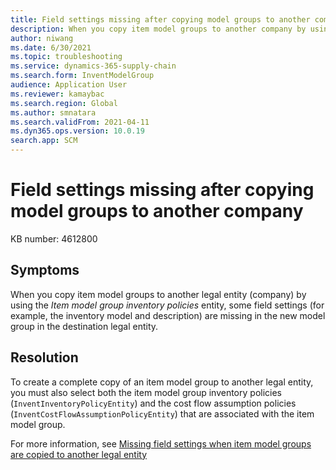 ```yaml
---
title: Field settings missing after copying model groups to another company
description: When you copy item model groups to another company by using the Item model group inventory policies entity, some field settings are missing in the new model group in the destination legal entity.
author: niwang
ms.date: 6/30/2021
ms.topic: troubleshooting
ms.service: dynamics-365-supply-chain
ms.search.form: InventModelGroup
audience: Application User
ms.reviewer: kamaybac
ms.search.region: Global
ms.author: smnatara
ms.search.validFrom: 2021-04-11
ms.dyn365.ops.version: 10.0.19
search.app: SCM
---
```


# Field settings missing after copying model groups to another company

KB number: 4612800

## Symptoms

When you copy item model groups to another legal entity (company) by using the *Item model group inventory policies* entity, some field settings (for example, the inventory model and description) are missing in the new model group in the destination legal entity.

## Resolution

To create a complete copy of an item model group to another legal entity, you must also select both the item model group inventory policies (`InventInventoryPolicyEntity`) and the cost flow assumption policies (`InventCostFlowAssumptionPolicyEntity`) that are associated with the item model group.

For more information, see [Missing field settings when item model groups are copied to another legal entity](/dynamics365/supply-chain/troubleshooting/costing/copying-item-model-groups)

